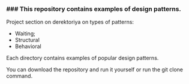 ### ### This repository contains examples of design patterns.

Project section on derektoriya on types of patterns:

- Waiting;
- Structural
- Behavioral

Each directory contains examples of popular design patterns.

You can download the repository and run it yourself or run the git clone command.

